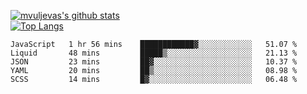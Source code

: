 [![mvuljevas's github stats](https://github-readme-stats.vercel.app/api?username=mvuljevas&show_icons=true&theme=dracula)](https://www.mvuljevas.com)
<br>
[![Top Langs](https://github-readme-stats.vercel.app/api/top-langs/?username=mvuljevas&theme=dracula)](https://www.mvuljevas.com)

<!--START_SECTION:waka-->
```text
JavaScript   1 hr 56 mins    ████████████▓░░░░░░░░░░░░   51.07 % 
Liquid       48 mins         █████▒░░░░░░░░░░░░░░░░░░░   21.13 % 
JSON         23 mins         ██▓░░░░░░░░░░░░░░░░░░░░░░   10.37 % 
YAML         20 mins         ██▒░░░░░░░░░░░░░░░░░░░░░░   08.98 % 
SCSS         14 mins         █▓░░░░░░░░░░░░░░░░░░░░░░░   06.48 % 
```
<!--END_SECTION:waka-->
